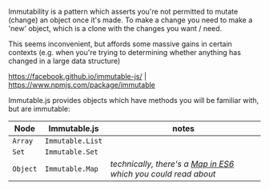 Immutability is a pattern which asserts you're not permitted to mutate (change) an object once it's made.
To make a change you need to make a 'new' object, which is a clone with the changes you want / need.

This seems inconvenient, but affords some massive gains in certain contexts (e.g. when you're trying to determining whether anything has changed in a large data structure)

https://facebook.github.io/immutable-js/ | https://www.npmjs.com/package/immutable

Immutable.js provides objects which have methods you will be familiar with, but are immutable:

Node   | Immutable.js | notes
-------|--------------|-----
`Array`  | `Immutable.List` |
`Set`    | `Immutable.Set`  |
`Object` | `Immutable.Map`  | _technically, there's a [Map in ES6](https://developer.mozilla.org/en/docs/Web/JavaScript/Reference/Global_Objects/Map) which you could read about_